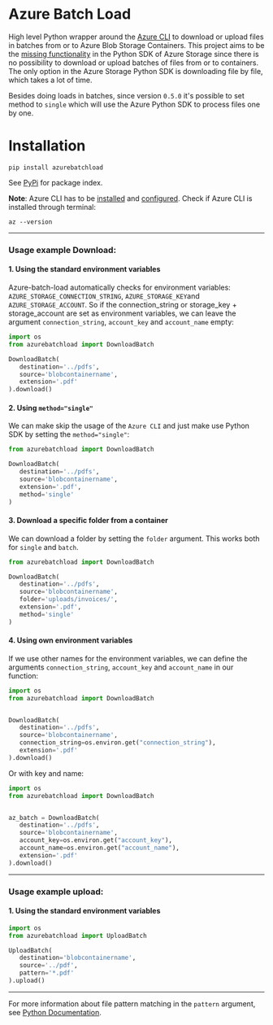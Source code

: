 # Azure Batch Load
High level Python wrapper around the [Azure CLI](https://docs.microsoft.com/en-us/cli/azure/) to download or upload files in batches from or to Azure Blob Storage Containers. 
This project aims to be the [missing functionality](https://github.com/Azure/azure-storage-python/issues/554) 
in the Python SDK of Azure Storage since there is no possibility to download or upload batches of files from or to containers.
The only option in the Azure Storage Python SDK is downloading file by file, which takes a lot of time.

Besides doing loads in batches, since version `0.5.0` it's possible to set method to `single` which will use the 
Azure Python SDK to process files one by one.


# Installation

```commandline
pip install azurebatchload
```

See [PyPi](https://pypi.org/project/azurebatchload/) for package index.

**Note**: Azure CLI has to be [installed](https://docs.microsoft.com/en-us/cli/azure/install-azure-cli)
and [configured](https://docs.microsoft.com/en-us/cli/azure/get-started-with-azure-cli).
Check if Azure CLI is installed through terminal:

```commandline
az --version
```

---

### Usage example Download:

#### 1. Using the standard environment variables

Azure-batch-load automatically checks for environment variables: `AZURE_STORAGE_CONNECTION_STRING`, 
   `AZURE_STORAGE_KEY`and `AZURE_STORAGE_ACCOUNT`. 
So if the connection_string or storage_key + storage_account are set as environment variables, 
   we can leave the argument `connection_string`, `account_key` and `account_name` empty:

```python
import os
from azurebatchload import DownloadBatch

DownloadBatch(
   destination='../pdfs',
   source='blobcontainername',
   extension='.pdf'
).download()
```

#### 2. Using `method="single"`

We can make skip the usage of the `Azure CLI` and just make use Python SDK by setting the `method="single"`:

```python
from azurebatchload import DownloadBatch

DownloadBatch(
   destination='../pdfs',
   source='blobcontainername',
   extension='.pdf',
   method='single'
)
```

#### 3. Download a specific folder from a container

We can download a folder by setting the `folder` argument. This works both for `single` and `batch`.

```python
from azurebatchload import DownloadBatch

DownloadBatch(
   destination='../pdfs',
   source='blobcontainername',
   folder='uploads/invoices/',
   extension='.pdf',
   method='single'
)
```

#### 4. Using own environment variables

If we use other names for the environment variables, we can define the arguments `connection_string`, `account_key` 
and `account_name` in our function:

```python
import os
from azurebatchload import DownloadBatch


DownloadBatch(
   destination='../pdfs',
   source='blobcontainername',
   connection_string=os.environ.get("connection_string"),
   extension='.pdf'
).download()
```

Or with key and name:

```python
import os
from azurebatchload import DownloadBatch


az_batch = DownloadBatch(
   destination='../pdfs',
   source='blobcontainername',
   account_key=os.environ.get("account_key"),
   account_name=os.environ.get("account_name"),
   extension='.pdf'
).download()
```

---

### Usage example upload:

#### 1. Using the standard environment variables

```python
import os
from azurebatchload import UploadBatch

UploadBatch(
   destination='blobcontainername',
   source='../pdf',
   pattern='*.pdf'
).upload()
```

---

For more information about file pattern matching in the `pattern` argument, see [Python Documentation](https://docs.python.org/3.7/library/fnmatch.html).
